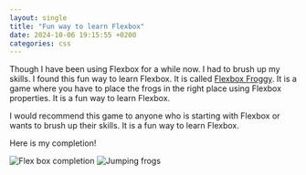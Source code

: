 ```yaml
---
layout: single
title: "Fun way to learn Flexbox"
date: 2024-10-06 19:15:55 +0200
categories: css
---
```


Though I have been using Flexbox for a while now. I had to brush up my skills. I found this fun way to learn Flexbox. It is called [Flexbox Froggy](https://flexboxfroggy.com/). It is a game where you have to place the frogs in the right place using Flexbox properties. It is a fun way to learn Flexbox.

I would recommend this game to anyone who is starting with Flexbox or wants to brush up their skills. It is a fun way to learn Flexbox.

Here is my completion!

<img src="{{ site.url }}{{ site.baseurl }}/assets/images/2024-10-06-flex-box-froggy/flex-box-froggy-compl.png" alt="Flex box completion">

<img src="{{ site.url }}{{ site.baseurl }}/assets/images/2024-10-06-flex-box-froggy/jumping-frogs.gif" alt="Jumping frogs">
